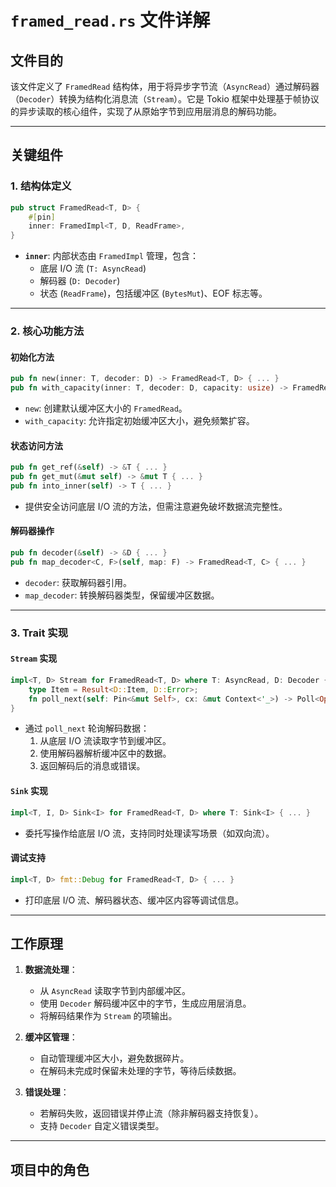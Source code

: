 # `framed_read.rs` 文件详解

## 文件目的
该文件定义了 `FramedRead` 结构体，用于将异步字节流（`AsyncRead`）通过解码器（`Decoder`）转换为结构化消息流（`Stream`）。它是 Tokio 框架中处理基于帧协议的异步读取的核心组件，实现了从原始字节到应用层消息的解码功能。

---

## 关键组件

### 1. **结构体定义**
```rust
pub struct FramedRead<T, D> {
    #[pin]
    inner: FramedImpl<T, D, ReadFrame>,
}
```
- **`inner`**: 内部状态由 `FramedImpl` 管理，包含：
  - 底层 I/O 流 (`T: AsyncRead`)
  - 解码器 (`D: Decoder`)
  - 状态 (`ReadFrame`)，包括缓冲区 (`BytesMut`)、EOF 标志等。

---

### 2. **核心功能方法**
#### 初始化方法
```rust
pub fn new(inner: T, decoder: D) -> FramedRead<T, D> { ... }
pub fn with_capacity(inner: T, decoder: D, capacity: usize) -> FramedRead<T, D> { ... }
```
- `new`: 创建默认缓冲区大小的 `FramedRead`。
- `with_capacity`: 允许指定初始缓冲区大小，避免频繁扩容。

#### 状态访问方法
```rust
pub fn get_ref(&self) -> &T { ... }
pub fn get_mut(&mut self) -> &mut T { ... }
pub fn into_inner(self) -> T { ... }
```
- 提供安全访问底层 I/O 流的方法，但需注意避免破坏数据流完整性。

#### 解码器操作
```rust
pub fn decoder(&self) -> &D { ... }
pub fn map_decoder<C, F>(self, map: F) -> FramedRead<T, C> { ... }
```
- `decoder`: 获取解码器引用。
- `map_decoder`: 转换解码器类型，保留缓冲区数据。

---

### 3. **Trait 实现**
#### `Stream` 实现
```rust
impl<T, D> Stream for FramedRead<T, D> where T: AsyncRead, D: Decoder {
    type Item = Result<D::Item, D::Error>;
    fn poll_next(self: Pin<&mut Self>, cx: &mut Context<'_>) -> Poll<Option<Self::Item>> { ... }
}
```
- 通过 `poll_next` 轮询解码数据：
  1. 从底层 I/O 流读取字节到缓冲区。
  2. 使用解码器解析缓冲区中的数据。
  3. 返回解码后的消息或错误。

#### `Sink` 实现
```rust
impl<T, I, D> Sink<I> for FramedRead<T, D> where T: Sink<I> { ... }
```
- 委托写操作给底层 I/O 流，支持同时处理读写场景（如双向流）。

#### 调试支持
```rust
impl<T, D> fmt::Debug for FramedRead<T, D> { ... }
```
- 打印底层 I/O 流、解码器状态、缓冲区内容等调试信息。

---

## 工作原理
1. **数据流处理**：
   - 从 `AsyncRead` 读取字节到内部缓冲区。
   - 使用 `Decoder` 解码缓冲区中的字节，生成应用层消息。
   - 将解码结果作为 `Stream` 的项输出。

2. **缓冲区管理**：
   - 自动管理缓冲区大小，避免数据碎片。
   - 在解码未完成时保留未处理的字节，等待后续数据。

3. **错误处理**：
   - 若解码失败，返回错误并停止流（除非解码器支持恢复）。
   - 支持 `Decoder` 自定义错误类型。

---

## 项目中的角色